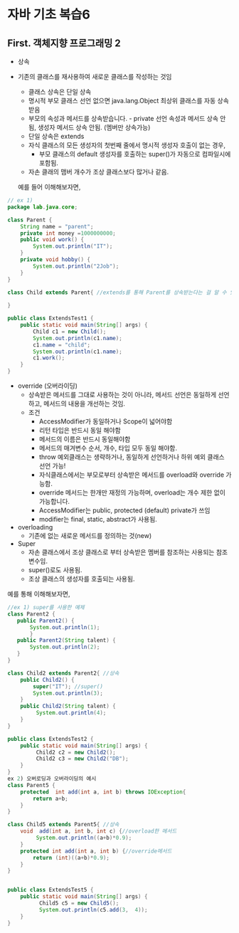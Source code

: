 # 자바 기초 복습6

## First. 객체지향 프로그래밍 2

- 상속
  
- 기존의 클래스를 재사용하여 새로운 클래스를 작성하는 것임
  - 클래스 상속은 단일 상속
  -  명시적 부모 클래스 선언 없으면 java.lang.Object 최상위 클래스를 자동 상속받음
  -  부모의 속성과 메서드를 상속받습니다. - private 선언 속성과 메서드 상속 안됨, 생성자 메서드 상속 안됨. (멤버만 상속가능)
  - 단일 상속은 extends
  - 자식 클래스의 모든 생성자의 첫번째 줄에서 명시적 생성자 호출이 없는 경우,
    - 부모 클래스의 default 생성자를 호출하는 super()가 자동으로 컴파일시에 포함됨.
  - 자손 클래의 맴버 개수가 조상 클래스보다 많거나 같음.
  
  예를 들어 이해해보자면,

```java
// ex 1)
package lab.java.core;

class Parent {
    String name = "parent";
    private int money =1000000000;
    public void work() {
    	System.out.println("IT");
    }
    private void hobby() {
    	System.out.println("2Job");
    }
}

class Child extends Parent{ //extends를 통해 Parent를 상속받는다는 걸 알 수 있음.
	
}

public class ExtendsTest1 {
	public static void main(String[] args) {
		Child c1 = new Child();
		System.out.println(c1.name);
		c1.name = "child";
		System.out.println(c1.name);
		c1.work();		
	}
}


```

- override (오버라이딩)
  - 상속받은 메서드를 그대로 사용하는 것이 아니라, 메서드 선언은 동일하게 선언하고, 메서드의 내용을 개선하는 것임.
  - 조건
    - AccessModifier가 동일하거나 Scope이 넓어야함
    - 리턴 타입은 반드시 동일 해야함
    - 메서드의 이름은 반드시 동일해야함
    - 메서드의 매겨변수 순서, 개수, 타입 모두 동일 해야함.
    - throw 예외클래스는 생략하거나, 동일하게 선언하거나 하위 예외 클래스 선언 가능!
    - 자식클래스에서는 부모로부터 상속받은 메서드를 overload와 override 가능함.
    - override 메서드는 한개만 재정의 가능하며, overload는 개수 제한 없이 가능합니다.
    - AccessModifier는 public, protected (default) private가 쓰임
    - modifier는 final, static, abstract가 사용됨.
- overloading 
  - 기존에 없는 새로운 메서드를 정의하는 것(new)
- Super
  - 자손 클래스에서 조상 클래스로 부터 상속받은 멤버를 참조하는 사용되는 참조변수임.
  - super()로도 사용됨.
  - 조상 클래스의 생성자를 호출되는 사용됨.

예를 통해 이해해보자면,

```java
//ex 1) super를 사용한 예제
class Parent2 {
   public Parent2() {
	   System.out.println(1);   
 	   }
   public Parent2(String talent) {
	   System.out.println(2);
   }
}

class Child2 extends Parent2{ //상속
	public Child2() {
		super("IT"); //super()
		System.out.println(3);
	}
	public Child2(String talent) {		
		 System.out.println(4);
	}
}

public class ExtendsTest2 {
	public static void main(String[] args) {
		 Child2 c2 = new Child2();
		 Child2 c3 = new Child2("DB");
	}
}
ex 2) 오버로딩과 오버라이딩의 예시
class Parent5 {   
	protected  int add(int a, int b) throws IOException{
		return a+b;
	}
}

class Child5 extends Parent5{ //상속	 
	void  add(int a, int b, int c) {//overload한 메서드
		 System.out.println((a+b)*0.9);
	}
	protected int add(int a, int b) {//override메서드
		return (int)((a+b)*0.9);
	}
}


public class ExtendsTest5 {
	public static void main(String[] args) {
		  Child5 c5 = new Child5();
		  System.out.println(c5.add(3,  4));
	}
}


```




